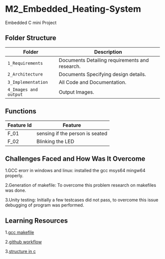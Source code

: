 # M2_Embedded_Heating-System
Embedded C mini Project

## Folder Structure
Folder               | Description
-------------------  | -----------------------------------------
`1_Requirements`     | Documents Detailing requirements and research.
`2_Architecture`     | Documents Specifying design details.
`3_Implementation`   | All Code and Documentation.
`4_Images and output`| Output Images.

## Functions 

| Feature Id | Feature |
| -----------|---------|
|F_01|  sensing if the person is seated  |
|F_02| Blinking the LED  |

## Challenges Faced and How Was It Overcome

1.GCC erorr in windows and linux: installed the gcc msys64 mingw64 properly.

2.Generation of makefile: To overcome this problem research on makefiles was done.

3.Unity testing: Initially a few testcases did not pass, to overcome this issue debugging of program was performed.

## Learning Resources

1.[gcc makefile](https://www3.ntu.edu.sg/home/ehchua/programming/cpp/gcc_make.html#zz-2.1)

2.[github workflow](https://www.programiz.com/c-programming/c-dynamic-memory-allocation)

3.[structure in c](https://www.studytonight.com/c/structures-in-c.php/)
